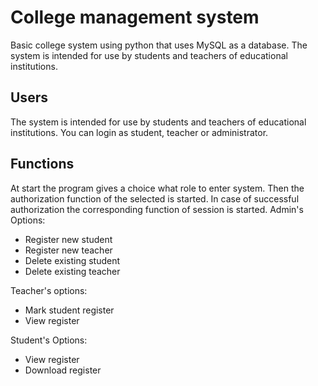 # College management system
Basic college system using python that uses MySQL as a database.
The system is intended for use by students and teachers of educational institutions.


## Users
The system is intended for use by students and teachers of educational institutions.
You can login as student, teacher or administrator.


## Functions 
At start the program gives a choice what role to enter system.
Then the authorization function of the selected is started.
In case of successful authorization the corresponding function of session is started.
Admin's Options:
- Register new student
- Register new teacher
- Delete existing student
- Delete existing teacher

Teacher's options:
-  Mark student register
-  View register

Student's Options:
- View register
- Download register
